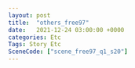 ```yaml
---
layout: post
title:  "others_free97"
date:   2021-12-24 03:00:00 +0000
categories: Etc
Tags: Story Etc
SceneCode: ["scene_free97_q1_s20"]
---
```


